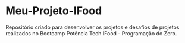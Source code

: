 # Meu-Projeto-IFood
Repositório criado para desenvolver os projetos e desafios de projetos realizados no Bootcamp Potência Tech  IFood - Programação do Zero.
